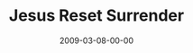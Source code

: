 ---
layout: message
category: message
series: "Reset"
title: "Jesus Reset Surrender"
date: 2009-03-08-00-00
message_id: 551
sc-permalink-url: "http://soundcloud.com/crdschurch/jesus-reset-surrender"
audio: "http://s3.amazonaws.com/crossroads-media/messages/audio/Reset3.mp3"
audio-duration: "35:50"
program: "http://s3.amazonaws.com/crossroads-media/documents/0307_08Program.pdf"
description: "Following Jesus often means living counter-culturally. In this talk, Brian Tome discusses what it means to surrender and find life on the other side."
video: "http://s3.amazonaws.com/crossroads-media/messages/video/Reset3.mp4"
video-duration: "46:26"
yt-embed-url: "//www.youtube.com/embed/SXry3USF4_s"
video-image: "http://s3.amazonaws.com/crossroads-media/images/Reset3-still.jpg"
tag: 
 - reset
 - surrender
 - following
 - jesus
 - tome
 - cross
 - love
 - death
explicit: false
---